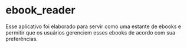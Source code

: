 # ebook_reader

Esse aplicativo foi elaborado para servir como uma estante de ebooks e permitir que os usuários gerenciem esses ebooks de acordo com sua preferências.
